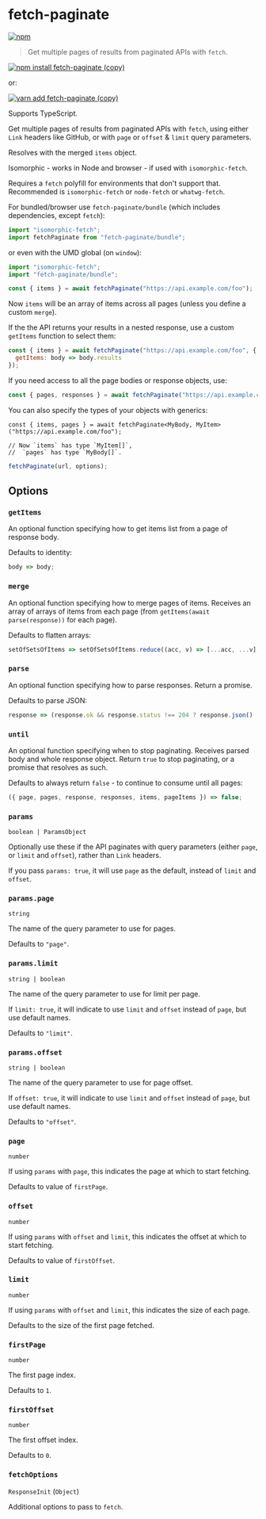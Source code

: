 # fetch-paginate

[![npm](https://img.shields.io/npm/v/fetch-paginate.svg)](https://www.npmjs.com/package/fetch-paginate)

> Get multiple pages of results from paginated APIs with `fetch`.

[![npm install fetch-paginate (copy)](https://copyhaste.com/i?t=npm%20install%20fetch-paginate)](https://copyhaste.com/c?t=npm%20install%20fetch-paginate "npm install fetch-paginate (copy)")

or:

[![yarn add fetch-paginate (copy)](https://copyhaste.com/i?t=yarn%20add%20fetch-paginate)](https://copyhaste.com/c?t=yarn%20add%20fetch-paginate "yarn add fetch-paginate (copy)")

Supports TypeScript.

Get multiple pages of results from paginated APIs with `fetch`,
using either `Link` headers like GitHub,
or with `page` or `offset` & `limit` query parameters.

Resolves with the merged `items` object.

Isomorphic - works in Node and browser - if used with `isomorphic-fetch`.

Requires a `fetch` polyfill for environments that don't support that.
Recommended is `isomorphic-fetch` or `node-fetch` or `whatwg-fetch`.

For bundled/browser use `fetch-paginate/bundle` (which includes dependencies, except `fetch`):

```js
import "isomorphic-fetch";
import fetchPaginate from "fetch-paginate/bundle";
```

or even with the UMD global (on `window`):

```js
import "isomorphic-fetch";
import "fetch-paginate/bundle";

const { items } = await fetchPaginate("https://api.example.com/foo");
```

Now `items` will be an array of items across all pages (unless you define a custom `merge`).

If the the API returns your results in a nested response, use a custom `getItems` function to select them:

```js
const { items } = await fetchPaginate("https://api.example.com/foo", {
  getItems: body => body.results
});
```

If you need access to all the page bodies or response objects, use:

```js
const { pages, responses } = await fetchPaginate("https://api.example.com/foo");
```

You can also specify the types of your objects with generics:

```
const { items, pages } = await fetchPaginate<MyBody, MyItem>("https://api.example.com/foo");

// Now `items` has type `MyItem[]`,
//  `pages` has type `MyBody[]`.
```

```js
fetchPaginate(url, options);
```

## Options

### `getItems`

An optional function specifying how to get items list from a page of response body.

Defaults to identity:

```js
body => body;
```

### `merge`

An optional function specifying how to merge pages of items.
Receives an array of arrays of items from each page (from `getItems(await parse(response))` for each page).

Defaults to flatten arrays:

```js
setOfSetsOfItems => setOfSetsOfItems.reduce((acc, v) => [...acc, ...v], []);
```

### `parse`

An optional function specifying how to parse responses. Return a promise.

Defaults to parse JSON:

```js
response => (response.ok && response.status !== 204 ? response.json() : response.text());
```

### `until`

An optional function specifying when to stop paginating. Receives parsed body and whole response object. Return `true` to stop paginating, or a promise that resolves as such.

Defaults to always return `false` - to continue to consume until all pages:

```js
({ page, pages, response, responses, items, pageItems }) => false;
```

### `params`

`boolean | ParamsObject`

Optionally use these if the API paginates with query parameters (either `page`, or `limit` and `offset`), rather than `Link` headers.

If you pass `params: true`, it will use `page` as the default, instead of `limit` and `offset`.

### `params.page`

`string`

The name of the query parameter to use for pages.

Defaults to `"page"`.

### `params.limit`

`string | boolean`

The name of the query parameter to use for limit per page.

If `limit: true`, it will indicate to use `limit` and `offset` instead of `page`, but use default names.

Defaults to `"limit"`.

### `params.offset`

`string | boolean`

The name of the query parameter to use for page offset.

If `offset: true`, it will indicate to use `limit` and `offset` instead of `page`, but use default names.

Defaults to `"offset"`.

### `page`

`number`

If using `params` with `page`, this indicates the page at which to start fetching.

Defaults to value of `firstPage`.

### `offset`

`number`

If using `params` with `offset` and `limit`, this indicates the offset at which to start fetching.

Defaults to value of `firstOffset`.

### `limit`

`number`

If using `params` with `offset` and `limit`, this indicates the size of each page.

Defaults to the size of the first page fetched.

### `firstPage`

`number`

The first page index.

Defaults to `1`.

### `firstOffset`

`number`

The first offset index.

Defaults to `0`.

### `fetchOptions`

`ResponseInit` (`Object`)

Additional options to pass to `fetch`.
